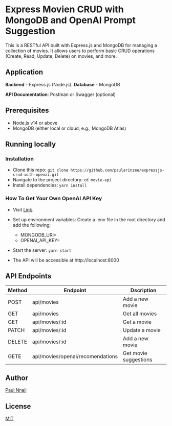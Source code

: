 # Express Movien CRUD with MongoDB and OpenAI Prompt Suggestion

This is a RESTful API built with Express.js and MongoDB for managing a collection of movies. It allows users to perform basic CRUD operations (Create, Read, Update, Delete) on movies, and more.

## Application

**Backend** -  Express.js (Node.js).
**Database** - MongoDB

**API Documentation**: Postman or Swagger (optional)

## Prerequisites
- Node.js v14 or above
- MongoDB (either local or cloud, e.g., MongoDB Atlas)

## Running locally

### Installation

- Clone this repo:
    `git clone https://github.com/paularinzee/expressjs-crud-with-openai.git`
- Navigate to the project directory:
    `cd movie-api`
- Install dependencies:
    `yarn install`
### How To Get Your Own OpenAI API Key
- Visit [Link](https://medium.com/@lorenzozar/how-to-get-your-own-openai-api-key-f4d44e60c327).
- Set up environment variables:
    Create a .env file in the root directory and add the following:
    - MONGODB_URI=<your-mongodb-connection-string>
    - OPENAI_API_KEY=<your-secret-key>

- Start the server:
    `yarn start`
- The API will be accessible at http://localhost:8000

## API Endpoints

| Method  | Endpoint | Dscription
| ------------- | ------------- | ------------- |
| POST  | api/movies | Add a new movie |
| GET  | api/movies | Get all movies |
| GET  | api/movies/:id | Get a movie |
| PATCH  | api/movies/:id | Update a movie |
| DELETE  | api/movies/:id | Add a new movie |
|GETE  | api/movies/openai/recomendations | Get movie suggestions |

## Author

[Paul Nnaji](https://github.com/paularinzee)

## License

[MIT](./LICENSE)
